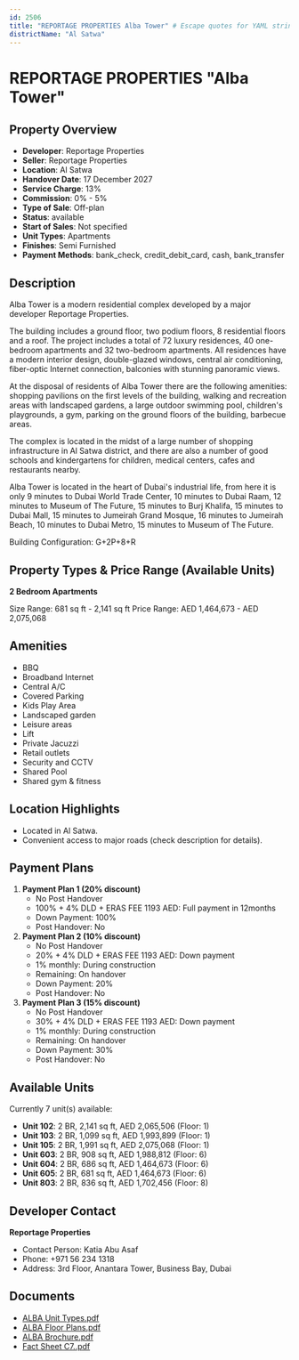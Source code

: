 ```yaml
---
id: 2506
title: "REPORTAGE PROPERTIES Alba Tower" # Escape quotes for YAML string
districtName: "Al Satwa"
---
```


# REPORTAGE PROPERTIES "Alba Tower"

## Property Overview
- **Developer**: Reportage Properties
- **Seller**: Reportage Properties
- **Location**: Al Satwa
- **Handover Date**: 17 December 2027
- **Service Charge**: 13%
- **Commission**: 0% - 5%
- **Type of Sale**: Off-plan
- **Status**: available
- **Start of Sales**: Not specified
- **Unit Types**: Apartments
- **Finishes**: Semi Furnished
- **Payment Methods**: bank_check, credit_debit_card, cash, bank_transfer

## Description
Alba Tower is a modern residential complex developed by a major developer Reportage Properties. 

The building includes a ground floor, two podium floors, 8 residential floors and a roof. The project includes a total of 72 luxury residences, 40 one-bedroom apartments and 32 two-bedroom apartments. All residences have a modern interior design, double-glazed windows, central air conditioning, fiber-optic Internet connection, balconies with stunning panoramic views. 

At the disposal of residents of Alba Tower there are the following amenities: shopping pavilions on the first levels of the building, walking and recreation areas with landscaped gardens, a large outdoor swimming pool, children's playgrounds, a gym, parking on the ground floors of the building, barbecue areas. 

The complex is located in the midst of a large number of shopping infrastructure in Al Satwa district, and there are also a number of good schools and kindergartens for children, medical centers, cafes and restaurants nearby.

Alba Tower is located in the heart of Dubai's industrial life, from here it is only 9 minutes to Dubai World Trade Center, 10 minutes to Dubai Raam, 12 minutes to Museum of The Future, 15 minutes to Burj Khalifa, 15 minutes to Dubai Mall, 15 minutes to Jumeirah Grand Mosque, 16 minutes to Jumeirah Beach, 10 minutes to Dubai Metro, 15 minutes to Museum of The Future.

Building Configuration: G+2P+8+R

## Property Types & Price Range (Available Units)
**2 Bedroom Apartments**

Size Range: 681 sq ft - 2,141 sq ft
Price Range: AED 1,464,673 - AED 2,075,068

## Amenities
- BBQ
- Broadband Internet
- Central A/C
- Covered Parking
- Kids Play Area
- Landscaped garden
- Leisure areas
- Lift
- Private Jacuzzi
- Retail outlets
- Security and CCTV
- Shared Pool
- Shared gym & fitness

## Location Highlights
- Located in Al Satwa.
- Convenient access to major roads (check description for details).

## Payment Plans
1. **Payment Plan 1 (20% discount)**
   - No Post Handover
   - 100% + 4% DLD + ERAS FEE 1193 AED: Full payment in 12months
   - Down Payment: 100%
   - Post Handover: No
2. **Payment Plan 2 (10% discount)**
   - No Post Handover
   - 20% + 4% DLD + ERAS FEE 1193 AED: Down payment
   - 1% monthly: During construction
   - Remaining: On handover
   - Down Payment: 20%
   - Post Handover: No
3. **Payment Plan 3 (15% discount)**
   - No Post Handover
   - 30% + 4% DLD + ERAS FEE 1193 AED: Down payment
   - 1% monthly: During construction
   - Remaining: On handover
   - Down Payment: 30%
   - Post Handover: No

## Available Units
Currently 7 unit(s) available:
- **Unit 102**: 2 BR, 2,141 sq ft, AED 2,065,506 (Floor: 1)
- **Unit 103**: 2 BR, 1,099 sq ft, AED 1,993,899 (Floor: 1)
- **Unit 105**: 2 BR, 1,991 sq ft, AED 2,075,068 (Floor: 1)
- **Unit 603**: 2 BR, 908 sq ft, AED 1,988,812 (Floor: 6)
- **Unit 604**: 2 BR, 686 sq ft, AED 1,464,673 (Floor: 6)
- **Unit 605**: 2 BR, 681 sq ft, AED 1,464,673 (Floor: 6)
- **Unit 803**: 2 BR, 836 sq ft, AED 1,702,456 (Floor: 8)

## Developer Contact
**Reportage Properties**
- Contact Person: Katia Abu Asaf
- Phone: +971 56 234 1318
- Address: 3rd Floor, Anantara Tower, Business Bay, Dubai

## Documents
- [ALBA Unit Types.pdf](https://cdn.geniemap.net/2024/07/17/ctretoFQO2L3YbcXQx0LNVZPUqHx5Z6FwLn4LuCX.pdf)
- [ALBA Floor Plans.pdf](https://cdn.geniemap.net/2024/07/17/WDu90qTCtjN3sgRD7AEnCBFLRPiTOnKzorRUYWaU.pdf)
- [ALBA Brochure.pdf](https://cdn.geniemap.net/2024/07/17/BJmgpV9vDYL2HC7UDpqGZ2YrQo2nznMOFP0Aa7mF.pdf)
- [Fact Sheet C7..pdf](https://cdn.geniemap.net/2024/07/17/LEQYnw1Lh1wfQSfsN51hnCod1o8hk7Kxj6MmC41G.pdf)
